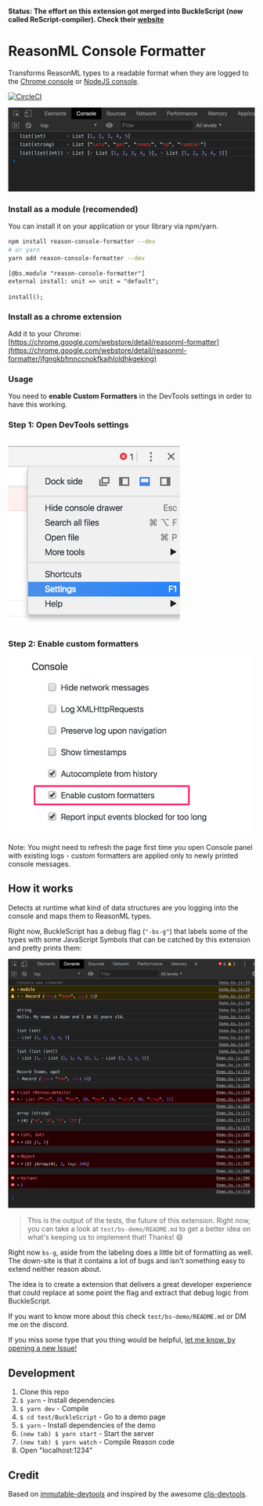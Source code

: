 #### Status: The effort on this extension got merged into BuckleScript (now called ReScript-compiler). Check their [website](https://rescript-lang.org/docs/manual/latest/build-configuration)

# ReasonML Console Formatter

Transforms ReasonML types to a readable format when they are logged to the [Chrome console](https://developers.google.com/web/tools/chrome-devtools/console/?hl=es) or [NodeJS console](https://nodejs.org/api/console.html).

[![CircleCI](https://circleci.com/gh/davesnx/reason-console-formatter/tree/master.svg?style=svg)](https://circleci.com/gh/davesnx/reason-console-formatter/tree/master)

![](/docs/demo.png)

### Install as a module (recomended)
You can install it on your application or your library via npm/yarn.

```bash
npm install reason-console-formatter --dev
# or yarn
yarn add reason-console-formatter --dev
```

```reason
[@bs.module "reason-console-formatter"]
external install: unit => unit = "default";

install();
```

### Install as a chrome extension
Add it to your Chrome: [https://chrome.google.com/webstore/detail/reasonml-formatter](https://chrome.google.com/webstore/detail/reasonml-formatter/jfgngkbfmnccnokfkajhloldhkgeking)

### Usage

You need to **enable Custom Formatters** in the DevTools settings in order to have this working.

### Step 1: Open DevTools settings

![](/docs/chrome-settings.png)

### Step 2: Enable custom formatters

![](/docs/chrome-enable-custom-formatters.png)

Note: You might need to refresh the page first time you open Console panel with existing logs - custom formatters are applied only to newly printed console messages.

## How it works

Detects at runtime what kind of data structures are you logging into the console and maps them to ReasonML types.

Right now, BuckleScript has a debug flag (`"-bs-g"`) that labels some of the types with some JavaScript Symbols that can be catched by this extension and pretty prints them:

![](/docs/future-demo.png)
> This is the output of the tests, the future of this extension. Right now, you can take a look at `test/bs-demo/README.md` to get a better idea on what's keeping us to implement that! Thanks! 😄

Right now `bs-g`, aside from the labeling does a little bit of formatting as well. The down-site is that it contains a lot of bugs and isn't something easy to extend neither reason about.

The idea is to create a extension that delivers a great developer experience that could replace at some point the flag and extract that debug logic from BuckleScript.

If you want to know more about this check `test/bs-demo/README.md` or DM me on the discord.

If you miss some type that you thing would be helpful, [let me know, by opening a new Issue!](https://github.com/davesnx/reason-formatter/issues/new)

## Development

1. Clone this repo
2. `$ yarn` - Install dependencies
3. `$ yarn dev` - Compile
3. `$ cd test/BuckleScript` - Go to a demo page
4. `$ yarn` - Install dependencies of the demo
5. `(new tab) $ yarn start` - Start the server
6. `(new tab) $ yarn watch` - Compile Reason code
7. Open "localhost:1234"

## Credit

Based on [immutable-devtools](https://github.com/andrewdavey/immutable-devtools) and inspired by the awesome [cljs-devtools](https://github.com/binaryage/cljs-devtools).

